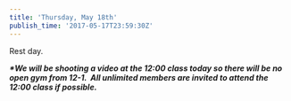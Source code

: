 ```yaml
---
title: 'Thursday, May 18th'
publish_time: '2017-05-17T23:59:30Z'
---
```


Rest day.

***\*We will be shooting a video at the 12:00 class today so there will
be no open gym from 12-1.  All unlimited members are invited to attend
the 12:00 class if possible.***
